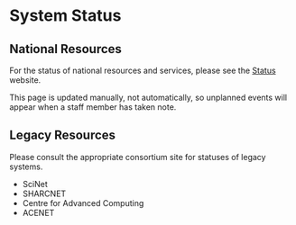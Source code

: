 # System Status

## National Resources

For the status of national resources and services, please see the [Status](link-to-status-page-needed) website.

This page is updated manually, not automatically, so unplanned events will appear when a staff member has taken note.


## Legacy Resources

Please consult the appropriate consortium site for statuses of legacy systems.

* SciNet
* SHARCNET
* Centre for Advanced Computing
* ACENET

